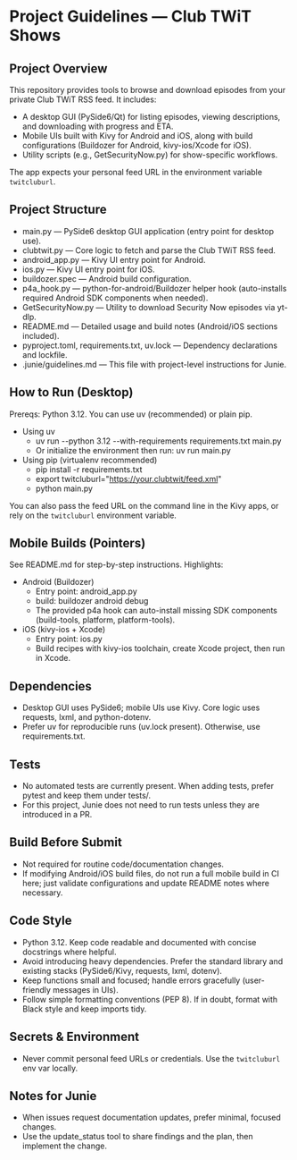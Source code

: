 # Project Guidelines — Club TWiT Shows

## Project Overview
This repository provides tools to browse and download episodes from your private Club TWiT RSS feed. It includes:
- A desktop GUI (PySide6/Qt) for listing episodes, viewing descriptions, and downloading with progress and ETA.
- Mobile UIs built with Kivy for Android and iOS, along with build configurations (Buildozer for Android, kivy-ios/Xcode for iOS).
- Utility scripts (e.g., GetSecurityNow.py) for show-specific workflows.

The app expects your personal feed URL in the environment variable `twitcluburl`.

## Project Structure
- main.py — PySide6 desktop GUI application (entry point for desktop use).
- clubtwit.py — Core logic to fetch and parse the Club TWiT RSS feed.
- android_app.py — Kivy UI entry point for Android.
- ios.py — Kivy UI entry point for iOS.
- buildozer.spec — Android build configuration.
- p4a_hook.py — python-for-android/Buildozer helper hook (auto-installs required Android SDK components when needed).
- GetSecurityNow.py — Utility to download Security Now episodes via yt-dlp.
- README.md — Detailed usage and build notes (Android/iOS sections included).
- pyproject.toml, requirements.txt, uv.lock — Dependency declarations and lockfile.
- .junie/guidelines.md — This file with project-level instructions for Junie.

## How to Run (Desktop)
Prereqs: Python 3.12. You can use uv (recommended) or plain pip.

- Using uv
  - uv run --python 3.12 --with-requirements requirements.txt main.py
  - Or initialize the environment then run: uv run main.py
- Using pip (virtualenv recommended)
  - pip install -r requirements.txt
  - export twitcluburl="https://your.clubtwit/feed.xml"
  - python main.py

You can also pass the feed URL on the command line in the Kivy apps, or rely on the `twitcluburl` environment variable.

## Mobile Builds (Pointers)
See README.md for step-by-step instructions. Highlights:
- Android (Buildozer)
  - Entry point: android_app.py
  - build: buildozer android debug
  - The provided p4a hook can auto-install missing SDK components (build-tools, platform, platform-tools).
- iOS (kivy-ios + Xcode)
  - Entry point: ios.py
  - Build recipes with kivy-ios toolchain, create Xcode project, then run in Xcode.

## Dependencies
- Desktop GUI uses PySide6; mobile UIs use Kivy. Core logic uses requests, lxml, and python-dotenv.
- Prefer uv for reproducible runs (uv.lock present). Otherwise, use requirements.txt.

## Tests
- No automated tests are currently present. When adding tests, prefer pytest and keep them under tests/.
- For this project, Junie does not need to run tests unless they are introduced in a PR.

## Build Before Submit
- Not required for routine code/documentation changes.
- If modifying Android/iOS build files, do not run a full mobile build in CI here; just validate configurations and update README notes where necessary.

## Code Style
- Python 3.12. Keep code readable and documented with concise docstrings where helpful.
- Avoid introducing heavy dependencies. Prefer the standard library and existing stacks (PySide6/Kivy, requests, lxml, dotenv).
- Keep functions small and focused; handle errors gracefully (user-friendly messages in UIs).
- Follow simple formatting conventions (PEP 8). If in doubt, format with Black style and keep imports tidy.

## Secrets & Environment
- Never commit personal feed URLs or credentials. Use the `twitcluburl` env var locally.

## Notes for Junie
- When issues request documentation updates, prefer minimal, focused changes.
- Use the update_status tool to share findings and the plan, then implement the change.
